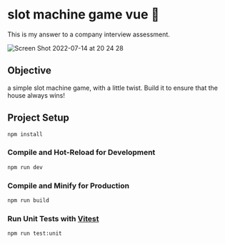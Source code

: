 # slot machine game vue 🎰

This is my answer to a company interview assessment.

![Screen Shot 2022-07-14 at 20 24 28](https://user-images.githubusercontent.com/60828165/179024837-dbc17c20-a84e-4b2e-b682-b59e78667bb1.png)

## Objective
a simple slot machine game, with a little twist. Build it to ensure that the house always wins!


## Project Setup

```sh
npm install
```

### Compile and Hot-Reload for Development

```sh
npm run dev
```

### Compile and Minify for Production

```sh
npm run build
```

### Run Unit Tests with [Vitest](https://vitest.dev/)

```sh
npm run test:unit
```
